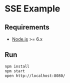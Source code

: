 # SSE Example

## Requirements

* [Node.js](http://nodejs.org/) >= 6.x

## Run

```bash
npm install
npm start
open http://localhost:8080/
```
